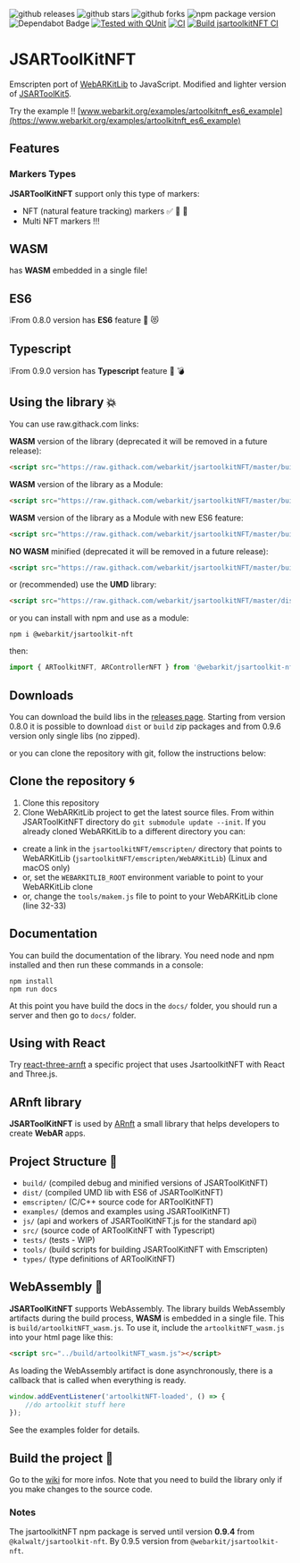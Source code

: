 ![github releases](https://flat.badgen.net/github/release/webarkit/jsartoolkitNFT)
![github stars](https://flat.badgen.net/github/stars/webarkit/jsartoolkitNFT)
![github forks](https://flat.badgen.net/github/forks/webarkit/jsartoolkitNFT)
![npm package version](https://flat.badgen.net/npm/v/@webarkit/jsartoolkit-nft)
![Dependabot Badge](https://flat.badgen.net/github/dependabot/webarkit/jsartoolkit-nft)
[![Tested with QUnit](https://img.shields.io/badge/tested_with-qunit-9c3493.svg)](https://qunitjs.com/)
[![CI](https://github.com/webarkit/jsartoolkitNFT/actions/workflows/CI.yml/badge.svg)](https://github.com/webarkit/jsartoolkitNFT/actions/workflows/CI.yml)
[![Build jsartoolkitNFT CI](https://github.com/webarkit/jsartoolkitNFT/actions/workflows/main.yml/badge.svg)](https://github.com/webarkit/jsartoolkitNFT/actions/workflows/main.yml)




# JSARToolKitNFT

Emscripten port of [WebARKitLib](https://github.com/webarkit/WebARKitLib) to JavaScript.
Modified and lighter version of [JSARToolKit5](https://github.com/artoolkitx/jsartoolkit5).

Try the example !! [www.webarkit.org/examples/artoolkitnft_es6_example](https://www.webarkit.org/examples/artoolkitnft_es6_example)

## Features
### Markers Types

**JSARToolKitNFT** support only this type of markers:

- NFT (natural feature tracking) markers ✅ 🎉 🎨
- Multi NFT markers !!!

## WASM

has **WASM** embedded in a single file!

## ES6

❕From 0.8.0 version has **ES6** feature 🎉 😻

## Typescript

❕From 0.9.0 version has **Typescript** feature 💖 💣

## Using the library 💥
You can use raw.githack.com links:

**WASM** version of the library (deprecated it will be removed in a future release):

```html
<script src="https://raw.githack.com/webarkit/jsartoolkitNFT/master/build/artoolkitNFT_wasm.js">
```

**WASM** version of the library as a Module:

```html
<script src="https://raw.githack.com/webarkit/jsartoolkitNFT/master/build/artoolkitNFT_ES6_wasm.js">
```

**WASM** version of the library as a Module with new ES6 feature:

```html
<script src="https://raw.githack.com/webarkit/jsartoolkitNFT/master/build/artoolkitNFT_embed_ES6_wasm.js">
```

**NO WASM** minified (deprecated it will be removed in a future release):

```html
<script src="https://raw.githack.com/webarkit/jsartoolkitNFT/master/build/artoolkitNFT.min.js">
```

or (recommended) use the **UMD** library:

```html
<script src="https://raw.githack.com/webarkit/jsartoolkitNFT/master/dist/ARToolkitNFT.js">
```

or you can install with npm and use as a module:

```nodejs
npm i @webarkit/jsartoolkit-nft
```
then:

```javascript
import { ARToolkitNFT, ARControllerNFT } from '@webarkit/jsartoolkit-nft'
```
## Downloads

You can download the build libs in the [releases page](https://github.com/webarkit/jsartoolkitNFT/releases). Starting from version 0.8.0 it is possible to download `dist` or `build` zip packages and from 0.9.6 version only single libs (no zipped).

or you can clone the repository with git, follow the instructions below:

## Clone the repository 🌀

1. Clone this repository
2. Clone WebARKitLib project to get the latest source files. From within JSARToolKitNFT directory do `git submodule update --init`. If you already cloned WebARKitLib to a different directory you can:

  - create a link in the `jsartoolkitNFT/emscripten/` directory that points to WebARKitLib (`jsartoolkitNFT/emscripten/WebARKitLib`) (Linux and macOS only)
  - or, set the `WEBARKITLIB_ROOT` environment variable to point to your WebARKitLib clone
  - or, change the `tools/makem.js` file to point to your WebARKitLib clone (line 32-33)

## Documentation

You can build the documentation of the library. You need node and npm installed and then run these commands in a console:

```nodejs
npm install
npm run docs
```
At this point you have build the docs in the `docs/` folder, you should run a server and then go to `docs/` folder.

## Using with React

Try [react-three-arnft](https://github.com/j-era/react-three-arnft) a specific project that uses JsartoolkitNFT with React and Three.js.

## ARnft library

**JSARToolKitNFT** is used by [ARnft](https://github.com/webarkit/ARnft) a small library that helps developers to create **WebAR** apps.

## Project Structure 📂

- `build/` (compiled debug and minified versions of JSARToolKitNFT)
- `dist/` (compiled UMD lib with ES6 of JSARToolKitNFT)
- `emscripten/` (C/C++ source code for ARToolKitNFT)
- `examples/` (demos and examples using JSARToolKitNFT)
- `js/` (api and workers of JSARToolKitNFT.js for the standard api)
- `src/` (source code of ARToolKitNFT with Typescript)
- `tests/` (tests - WIP)
- `tools/` (build scripts for building JSARToolKitNFT with Emscripten)
- `types/` (type definitions of ARToolKitNFT)

## WebAssembly 👋

**JSARToolKitNFT** supports WebAssembly. The library builds WebAssembly artifacts during the build process, **WASM** is embedded in a single file. This is `build/artoolkitNFT_wasm.js`. To use it, include the `artoolkitNFT_wasm.js` into your html page like this:

```html
<script src="../build/artoolkitNFT_wasm.js"></script>
```

As loading the WebAssembly artifact is done asynchronously, there is a callback that is called when everything is ready.

```javascript
window.addEventListener('artoolkitNFT-loaded', () => {
    //do artoolkit stuff here
});
```

See the examples folder for details.


## Build the project 🔨

Go to the [wiki](https://github.com/kalwalt/jsartoolkitNFT/wiki#build-instructions) for more infos. Note that you need to build the library only if you make changes to the source code.

### Notes
The jsartoolkitNFT npm package is served until version **0.9.4** from `@kalwalt/jsartoolkit-nft`. By 0.9.5 version from `@webarkit/jsartoolkit-nft`.
